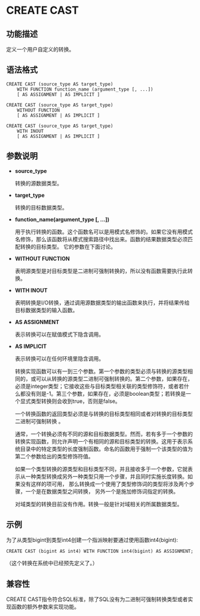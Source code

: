 # CREATE CAST<a name="ZH-CN_TOPIC_0000001080982678"></a>

## 功能描述<a name="section173831846163116"></a>

定义一个用户自定义的转换。

## 语法格式<a name="section1374719912321"></a>

```
CREATE CAST (source_type AS target_type)
    WITH FUNCTION function_name (argument_type [, ...])
    [ AS ASSIGNMENT | AS IMPLICIT ]

CREATE CAST (source_type AS target_type)
    WITHOUT FUNCTION
    [ AS ASSIGNMENT | AS IMPLICIT ]

CREATE CAST (source_type AS target_type)
    WITH INOUT
    [ AS ASSIGNMENT | AS IMPLICIT ]
```

## 参数说明<a name="section62781959163314"></a>

-   **source\_type**

    转换的源数据类型。

-   **target\_type**

    转换的目标数据类型。

-   **function\_name\(argument\_type \[, ...\]\)**

    用于执行转换的函数。这个函数名可以是用模式名修饰的。如果它没有用模式名修饰，那么该函数将从模式搜索路径中找出来。函数的结果数据类型必须匹配转换的目标类型。 它的参数在下面讨论。

-   **WITHOUT FUNCTION**

    表明源类型是对目标类型是二进制可强制转换的，所以没有函数需要执行此转换。

-   **WITH INOUT**

    表明转换是I/O转换，通过调用源数据类型的输出函数来执行，并将结果传给目标数据类型的输入函数。

-   **AS ASSIGNMENT**

    表示转换可以在赋值模式下隐含调用。

-   **AS IMPLICIT**

    表示转换可以在任何环境里隐含调用。

    转换实现函数可以有一到三个参数。第一个参数的类型必须与转换的源类型相同的，或可以从转换的源类型二进制可强制转换的。第二个参数，如果存在，必须是integer类型；它接收这些与目标类型相关联的类型修饰符，或者若什么都没有则是-1。第三个参数，如果存在，必须是boolean类型；若转换是一个显式类型转换则会收到true，否则是false。

    一个转换函数的返回类型必须是与转换的目标类型相同或者对转换的目标类型二进制可强制转换 。

    通常，一个转换必须有不同的源和目标数据类型。然而，若有多于一个参数的转换实现函数，则允许声明一个有相同的源和目标类型的转换。这用于表示系统目录中的特定类型的长度强制函数。命名的函数用于强制一个该类型的值为第二个参数给出的类型修饰符值。

    如果一个类型转换的源类型和目标类型不同，并且接收多于一个参数，它就表示从一种类型转换成另外一种类型只用一个步骤，并且同时实施长度转换。如果没有这样的项可用， 那么转换成一个使用了类型修饰词的类型将涉及两个步骤，一个是在数据类型之间转换， 另外一个是施加修饰词指定的转换。

    对域类型的转换目前没有作用。转换一般是针对域相关的所属数据类型。


## 示例<a name="section14411351193419"></a>

为了从类型bigint到类型int4创建一个指派映射要通过使用函数int4\(bigint\):

```
CREATE CAST (bigint AS int4) WITH FUNCTION int4(bigint) AS ASSIGNMENT;
```

（这个转换在系统中已经预先定义了。）

## 兼容性<a name="section9989313154010"></a>

CREATE CAST指令符合SQL标准，除了SQL没有为二进制可强制转换类型或者实现函数的额外参数来实现功能。

